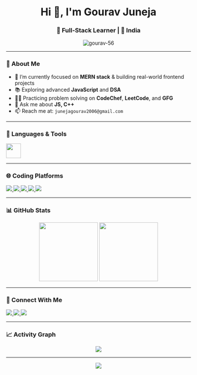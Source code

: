 <h1 align="center">Hi 👋, I'm Gourav Juneja</h1>
<h3 align="center">🚀 Full-Stack Learner | 📍 India</h3>

<p align="center">
  <img src="https://komarev.com/ghpvc/?username=gourav-56&label=Profile%20views&color=0e75b6&style=flat" alt="gourav-56" />
</p>

---

### 🔭 About Me

- 🎯 I’m currently focused on **MERN stack** & building real-world frontend projects
- 📚 Exploring advanced **JavaScript** and **DSA**
- 🧑‍💻 Practicing problem solving on **CodeChef**, **LeetCode**, and **GFG**
- 💬 Ask me about **JS, C++**
- 📫 Reach me at: `junejagourav2006@gmail.com`

---

### 🧰 Languages & Tools

<div align="left">
  <img src="https://skillicons.dev/icons?i=cpp,html,css,js,react,nodejs,tailwind,vscode,github" height="40" />
</div>

---

### 🌐 Coding Platforms

<div align="left">
  <a href="https://leetcode.com/u/junejagourav2006/" target="_blank">
    <img src="https://img.shields.io/badge/LeetCode-FFA116?style=for-the-badge&logo=leetcode&logoColor=black" />
  </a>
  <a href="https://www.codechef.com/users/gourav50" target="_blank">
    <img src="https://img.shields.io/badge/CodeChef-5B4638?style=for-the-badge&logo=codechef" />
  </a>
  <a href="https://auth.geeksforgeeks.org/user/junejagounf8n/" target="_blank">
    <img src="https://img.shields.io/badge/GFG-2F8D46?style=for-the-badge&logo=geeksforgeeks&logoColor=white" />
  </a>
  <a href="https://codeforces.com/profile/junejagourav45" target="_blank">
    <img src="https://img.shields.io/badge/Codeforces-1F8ACB?style=for-the-badge&logo=codeforces" />
  </a>
  <a href="https://www.hackerrank.com/profile/junejagourav2006" target="_blank">
    <img src="https://img.shields.io/badge/HackerRank-2EC866?style=for-the-badge&logo=hackerrank&logoColor=white" />
  </a>
</div>

---

### 📊 GitHub Stats

<div align="center">
  <img src="https://github-readme-stats.vercel.app/api?username=gourav-56&show_icons=true&theme=midnight-purple&hide_border=true&border_radius=10" height="160" />
  <img src="https://streak-stats.demolab.com?user=gourav-56&theme=nightowl&hide_border=true&border_radius=10" height="160" />
</div>

---

### 🤝 Connect With Me

<p align="left">
  <a href="https://linkedin.com/in/gourav45" target="_blank">
    <img src="https://img.shields.io/badge/LinkedIn-blue?style=flat-square&logo=linkedin&logoColor=white" />
  </a>
  <a href="https://instagram.com/_gourav_juneja_" target="_blank">
    <img src="https://img.shields.io/badge/Instagram-purple?style=flat-square&logo=instagram" />
  </a>
  <a href="mailto:junejagourav2006@gmail.com" target="_blank">
    <img src="https://img.shields.io/badge/Gmail-red?style=flat-square&logo=gmail&logoColor=white" />
  </a>
</p>

---

### 📈 Activity Graph

<div align="center">
  <img src="https://github-readme-activity-graph.vercel.app/graph?username=gourav-56&theme=react-dark&area=true&hide_border=true&radius=12" />
</div>

---

<div align="center">
  <img src="https://repository-images.githubusercontent.com/228240003/fa382e00-1bd2-11eb-992b-34d211d11cc2" />
</div>
